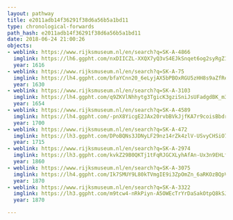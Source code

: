 ```yaml
---
layout: pathway
title: e2011adb14f36291f38d6a56b5a1bd11
type: chronological-forwards
path_hash: e2011adb14f36291f38d6a56b5a1bd11
date: 2018-06-24 21:00:26
objects:
- weblink: https://www.rijksmuseum.nl/en/search?q=SK-A-4866
  imglink: https://lh6.ggpht.com/nxDIICZL-XXQX7yQ3vS4EJkSnqet6og2syRgZ1xklqXHqV9IOiUyd-15vJNKTttxKiWkpvcS1lmAY5G87gOZzBMDlrc=s200
  year: 1616
- weblink: https://www.rijksmuseum.nl/en/search?q=SK-A-75
  imglink: https://lh4.ggpht.com/bfaYCnn20_6eLyjAX5bPBOxRGU5zHH8s9aZfRegGLY-i-lkQGvg_3Ur2IXwqPTe7hb9J59cdBmlKdLkQUMjxvUUseA=s200
  year: 1630
- weblink: https://www.rijksmuseum.nl/en/search?q=SK-A-3103
  imglink: https://lh4.ggpht.com/q9ZKVlNhhytg3TgicK3gziSniJsUFadgdBK_m3ARhEJYhMgdDIVxjbQwpT6dDU7Dx1VVATHpYfdu8lYGAxK-x6Ps2BA=s200
  year: 1654
- weblink: https://www.rijksmuseum.nl/en/search?q=SK-A-4589
  imglink: https://lh4.ggpht.com/-pnX8YicgE2JAx20rvbBVkJjfKA7r9coisBbdrPeetfoJCJl1HFf2t_yGhQUNmL3UUylmIqQ1FxPGwnXyiUBjLvTRul6=s200
  year: 1700
- weblink: https://www.rijksmuseum.nl/en/search?q=SK-A-472
  imglink: https://lh3.ggpht.com/DPoBQNs3JDNyLF29nz14rZk4zlV-USvyCHSiO7jxECDc7wVd9OhPq5Ufcnr5pXj_VFEELiLBN49E5TadlKESHMLzIZk=s200
  year: 1715
- weblink: https://www.rijksmuseum.nl/en/search?q=SK-A-2974
  imglink: https://lh3.ggpht.com/kvkZ29B0QKTj1tFqRJGCXLyhAfAn-Ux3n9EHLfVXpnNulR7ax7SFzWlr1_SZaqh5B7qN1P0fqwS_mrQLgry1zLB_UkE=s200
  year: 1860
- weblink: https://www.rijksmuseum.nl/en/search?q=SK-A-3075
  imglink: https://lh4.ggpht.com/Ik7SMUY9L80kTVmgIE9i3ZpOmZn_6aRKOzBQpVQ3BqujAVCMfEd8L0BQaX3iUevvEtm61jIMZRXBgH_zErnx6yTYeWjq=s200
  year: 1870
- weblink: https://www.rijksmuseum.nl/en/search?q=SK-A-3322
  imglink: https://lh3.ggpht.com/m9tcw4-nRkPiyn-A5OWEcTrYrDaSakOtpQ8kSJskbtUO1q1xK_EuonOQm-HPvHCGGh9qNnb_BS__V1qymAfTM7_rkNw=s200
  year: 1870

---
```

